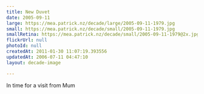 ```yaml
---
title: New Duvet
date: 2005-09-11
large: https://mea.patrick.nz/decade/large/2005-09-11-1979.jpg
small: https://mea.patrick.nz/decade/small/2005-09-11-1979.jpg
smallRetina: https://mea.patrick.nz/decade/small/2005-09-11-1979@2x.jpg
flickrUrl: null
photoId: null
createdAt: 2011-01-30 11:07:19.393556
updatedAt: 2006-07-11 04:47:10
layout: decade-image

---
```

In time for a visit from Mum
